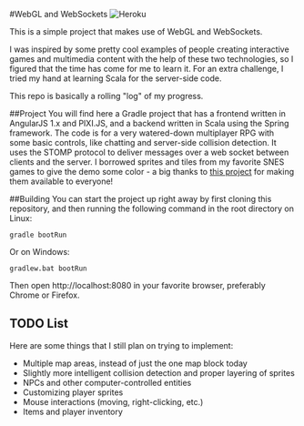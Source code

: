 #WebGL and WebSockets
![Heroku](https://heroku-badge.herokuapp.com/?app=retro-realms)

This is a simple project that makes use of WebGL and WebSockets.

I was inspired by some pretty cool examples of people creating interactive games and multimedia content
with the help of these two technologies, so I figured that the time has come for me to learn it. For an
extra challenge, I tried my hand at learning Scala for the server-side code.

This repo is basically a rolling "log" of my progress.

##Project
You will find here a Gradle project that has a frontend written in AngularJS 1.x and PIXI.JS, and a backend
written in Scala using the Spring framework. The code is for a very watered-down multiplayer RPG with some
basic controls, like chatting and server-side collision detection. It uses the STOMP protocol to deliver messages
over a web socket between clients and the server. I borrowed sprites and tiles from my favorite SNES games to
give the demo some color - a big thanks to [this project](https://github.com/christopho/solarus-alttp-pack) for
making them available to everyone!


##Building
You can start the project up right away by first cloning this repository, and then running the following command
in the root directory on Linux:

`gradle bootRun`

Or on Windows:

`gradlew.bat bootRun`

Then open http://localhost:8080 in your favorite browser, preferably Chrome or Firefox.

## TODO List
Here are some things that I still plan on trying to implement:

- Multiple map areas, instead of just the one map block today
- Slightly more intelligent collision detection and proper layering of sprites
- NPCs and other computer-controlled entities
- Customizing player sprites
- Mouse interactions (moving, right-clicking, etc.)
- Items and player inventory
